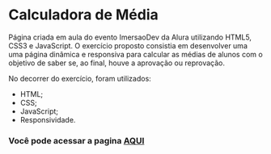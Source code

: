 # **Calculadora de Média**

Página criada em aula do evento ImersaoDev da Alura utilizando HTML5, CSS3 e JavaScript.
O exercício proposto consistia em desenvolver uma uma página dinâmica e responsiva para calcular as médias de alunos com o objetivo de saber se, ao final, houve a aprovação ou reprovação.

No decorrer do exercício, foram utilizados:

* HTML;
* CSS;
* JavaScript;
* Responsividade.


### Você pode acessar a pagina [AQUI](https://anadasilva87.github.io/CalcMedia/)